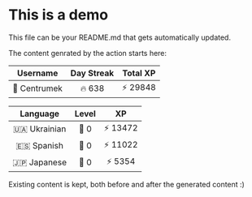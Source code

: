 # This is a demo

This file can be your README.md that gets automatically updated.

The content genrated by the action starts here:

<!--START_SECTION:duolingoStats-->
<!-- Automatically generated with https://github.com/centrumek/duolingo-readme-stats-->

| Username | Day Streak | Total XP |
|:---:|:---:|:---:|
| 👤 Centrumek | 🔥 638 | ⚡ 29848 |

| Language | Level | XP |
|:---:|:---:|:---:|
| 🇺🇦 Ukrainian | 👑 0 | ⚡ 13472 |
| 🇪🇸 Spanish | 👑 0 | ⚡ 11022 |
| 🇯🇵 Japanese | 👑 0 | ⚡ 5354 |

<!--END_SECTION:duolingoStats-->

Existing content is kept, both before and after the generated content :)